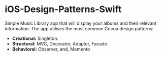 # iOS-Design-Patterns-Swift

Simple Music Library app that will display your albums and their relevant information.
The app utilises the most common Cocoa design patterns:

* **Creational:** Singleton.
* **Structural:** MVC, Decorator, Adapter, Facade.
* **Behavioral:** Observer, and, Memento
